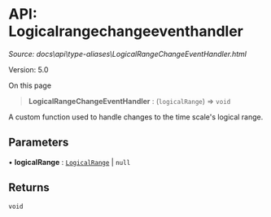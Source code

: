 # API: Logicalrangechangeeventhandler

*Source: docs\api\type-aliases\LogicalRangeChangeEventHandler.html*

Version: 5.0

On this page

> **LogicalRangeChangeEventHandler** : (`logicalRange`) => `void`

A custom function used to handle changes to the time scale's logical range.

## Parameters[​](LogicalRangeChangeEventHandler.html#parameters "Direct link to Parameters")

• **logicalRange** : [`LogicalRange`](LogicalRange.md) | `null`

## Returns[​](LogicalRangeChangeEventHandler.html#returns "Direct link to Returns")

`void`
